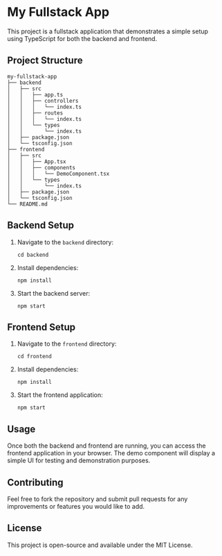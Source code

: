 # My Fullstack App

This project is a fullstack application that demonstrates a simple setup using TypeScript for both the backend and frontend. 

## Project Structure

```
my-fullstack-app
├── backend
│   ├── src
│   │   ├── app.ts
│   │   ├── controllers
│   │   │   └── index.ts
│   │   ├── routes
│   │   │   └── index.ts
│   │   └── types
│   │       └── index.ts
│   ├── package.json
│   └── tsconfig.json
├── frontend
│   ├── src
│   │   ├── App.tsx
│   │   ├── components
│   │   │   └── DemoComponent.tsx
│   │   └── types
│   │       └── index.ts
│   ├── package.json
│   └── tsconfig.json
└── README.md
```

## Backend Setup

1. Navigate to the `backend` directory:
   ```
   cd backend
   ```

2. Install dependencies:
   ```
   npm install
   ```

3. Start the backend server:
   ```
   npm start
   ```

## Frontend Setup

1. Navigate to the `frontend` directory:
   ```
   cd frontend
   ```

2. Install dependencies:
   ```
   npm install
   ```

3. Start the frontend application:
   ```
   npm start
   ```

## Usage

Once both the backend and frontend are running, you can access the frontend application in your browser. The demo component will display a simple UI for testing and demonstration purposes.

## Contributing

Feel free to fork the repository and submit pull requests for any improvements or features you would like to add. 

## License

This project is open-source and available under the MIT License.